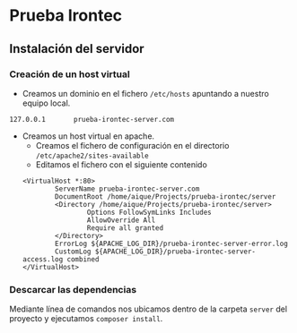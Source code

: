 # Prueba Irontec

## Instalación del servidor

### Creación de un host virtual

- Creamos un dominio en el fichero `/etc/hosts` apuntando a nuestro equipo local.
```
127.0.0.1       prueba-irontec-server.com
```
- Creamos un host virtual en apache.
    - Creamos el fichero de configuración en el directorio `/etc/apache2/sites-available`
    - Editamos el fichero con el siguiente contenido
    ```
    <VirtualHost *:80>    
            ServerName prueba-irontec-server.com
            DocumentRoot /home/aique/Projects/prueba-irontec/server
            <Directory /home/aique/Projects/prueba-irontec/server>
                    Options FollowSymLinks Includes
                    AllowOverride All
                    Require all granted
            </Directory>
            ErrorLog ${APACHE_LOG_DIR}/prueba-irontec-server-error.log
            CustomLog ${APACHE_LOG_DIR}/prueba-irontec-server-access.log combined
    </VirtualHost>

    ```
    
### Descarcar las dependencias
Mediante línea de comandos nos ubicamos dentro de la carpeta `server` del proyecto y ejecutamos `composer install`.